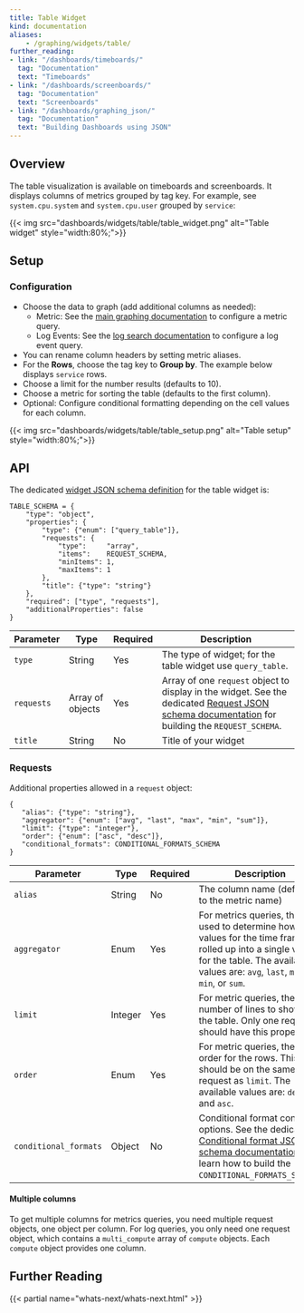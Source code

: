 ```yaml
---
title: Table Widget
kind: documentation
aliases:
    - /graphing/widgets/table/
further_reading:
- link: "/dashboards/timeboards/"
  tag: "Documentation"
  text: "Timeboards"
- link: "/dashboards/screenboards/"
  tag: "Documentation"
  text: "Screenboards"
- link: "/dashboards/graphing_json/"
  tag: "Documentation"
  text: "Building Dashboards using JSON"
---
```


## Overview

The table visualization is available on timeboards and screenboards. It displays columns of metrics grouped by tag key. For example, see `system.cpu.system` and `system.cpu.user` grouped by `service`:

{{< img src="dashboards/widgets/table/table_widget.png" alt="Table widget"  style="width:80%;">}}

## Setup

### Configuration

* Choose the data to graph (add additional columns as needed):
  * Metric: See the [main graphing documentation][1] to configure a metric query.
  * Log Events: See the [log search documentation][2] to configure a log event query.
* You can rename column headers by setting metric aliases.
* For the **Rows**, choose the tag key to **Group by**. The example below displays `service` rows.
* Choose a limit for the number results (defaults to 10).
* Choose a metric for sorting the table (defaults to the first column).
* Optional: Configure conditional formatting depending on the cell values for each column.

{{< img src="dashboards/widgets/table/table_setup.png" alt="Table setup"  style="width:80%;">}}

## API

The dedicated [widget JSON schema definition][3] for the table widget is:

```text
TABLE_SCHEMA = {
    "type": "object",
    "properties": {
        "type": {"enum": ["query_table"]},
        "requests": {
            "type":     "array",
            "items":    REQUEST_SCHEMA,
            "minItems": 1,
            "maxItems": 1
        },
        "title": {"type": "string"}
    },
    "required": ["type", "requests"],
    "additionalProperties": false
}
```

| Parameter  | Type             | Required | Description                                                                                                                                         |
|------------|------------------|----------|-----------------------------------------------------------------------------------------------------------------------------------------------------|
| `type`     | String           | Yes      | The type of widget; for the table widget use `query_table`.                                                                                         |
| `requests` | Array of objects | Yes      | Array of one `request` object to display in the widget. See the dedicated [Request JSON schema documentation][4] for building the `REQUEST_SCHEMA`. |
| `title`    | String           | No       | Title of your widget                                                                                                                                |

### Requests

Additional properties allowed in a `request` object:

```text
{
   "alias": {"type": "string"},
   "aggregator": {"enum": ["avg", "last", "max", "min", "sum"]},
   "limit": {"type": "integer"},
   "order": {"enum": ["asc", "desc"]},
   "conditional_formats": CONDITIONAL_FORMATS_SCHEMA
}
```

| Parameter             | Type    | Required | Description                                                                                                                                                                                        |
|-----------------------|---------|----------|----------------------------------------------------------------------------------------------------------------------------------------------------------------------------------------------------|
| `alias`               | String  | No       | The column name (defaults to the metric name)                                                                                                                                                      |
| `aggregator`          | Enum    | Yes      | For metrics queries, this is used to determine how the values for the time frame are rolled up into a single value for the table. The available values are: `avg`, `last`, `max`, `min`, or `sum`. |
| `limit`               | Integer | Yes      | For metric queries, the number of lines to show in the table. Only one request should have this property.                                                                                          |
| `order`               | Enum    | Yes      | For metric queries, the sort order for the rows. This should be on the same request as `limit`. The available values are: `desc` and `asc`.                                                        |
| `conditional_formats` | Object  | No       | Conditional format control options. See the dedicated [Conditional format JSON schema documentation][5] to learn how to build the `CONDITIONAL_FORMATS_SCHEMA`.                                    |

#### Multiple columns

To get multiple columns for metrics queries, you need multiple request objects, one object per column. For log queries, you only need one request object, which contains a `multi_compute` array of `compute` objects. Each `compute` object provides one column.

## Further Reading

{{< partial name="whats-next/whats-next.html" >}}

[1]: /dashboards/querying/#configuring-a-graph
[2]: /logs/search_syntax/
[3]: /dashboards/graphing_json/widget_json/
[4]: /dashboards/graphing_json/request_json/
[5]: /dashboards/graphing_json/widget_json/#conditional-format-schema
